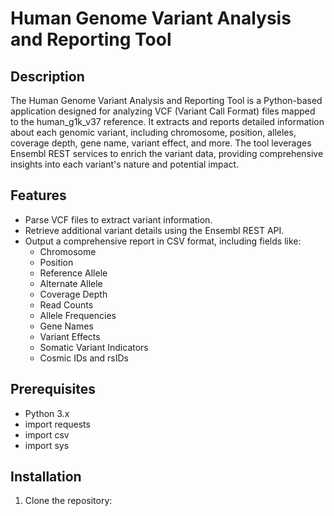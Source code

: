 # Human Genome Variant Analysis and Reporting Tool

## Description
The Human Genome Variant Analysis and Reporting Tool is a Python-based application designed for analyzing VCF (Variant Call Format) files mapped to the human_g1k_v37 reference. It extracts and reports detailed information about each genomic variant, including chromosome, position, alleles, coverage depth, gene name, variant effect, and more. The tool leverages Ensembl REST services to enrich the variant data, providing comprehensive insights into each variant's nature and potential impact.

## Features
- Parse VCF files to extract variant information.
- Retrieve additional variant details using the Ensembl REST API.
- Output a comprehensive report in CSV format, including fields like:
  - Chromosome
  - Position
  - Reference Allele
  - Alternate Allele
  - Coverage Depth
  - Read Counts
  - Allele Frequencies
  - Gene Names
  - Variant Effects
  - Somatic Variant Indicators
  - Cosmic IDs and rsIDs

## Prerequisites
- Python 3.x
- import requests
- import csv
- import sys

## Installation
1. Clone the repository:

